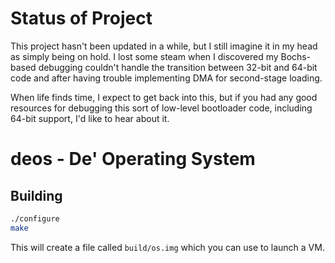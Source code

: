 Status of Project
=================
This project hasn't been updated in a while, but I still imagine it in my head
as simply being on hold.  I lost some steam when I discovered my Bochs-based
debugging couldn't handle the transition between 32-bit and 64-bit code and
after having trouble implementing DMA for second-stage loading.

When life finds time, I expect to get back into this, but if you had any good
resources for debugging this sort of low-level bootloader code, including
64-bit support, I'd like to hear about it.

deos - De' Operating System
===========================

Building
--------

```sh
./configure
make
```

This will create a file called `build/os.img` which you can use to launch a VM.
